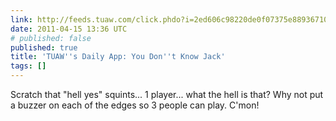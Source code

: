 ```yaml
---
link: http://feeds.tuaw.com/click.phdo?i=2ed606c98220de0f07375e88936710c1
date: 2011-04-15 13:36 UTC
# published: false
published: true
title: 'TUAW''s Daily App: You Don''t Know Jack'
tags: []
---
```


Scratch that "hell yes" squints... 1 player... what the hell is that?  Why not put a buzzer on each of the edges so 3 people can play. C'mon!
